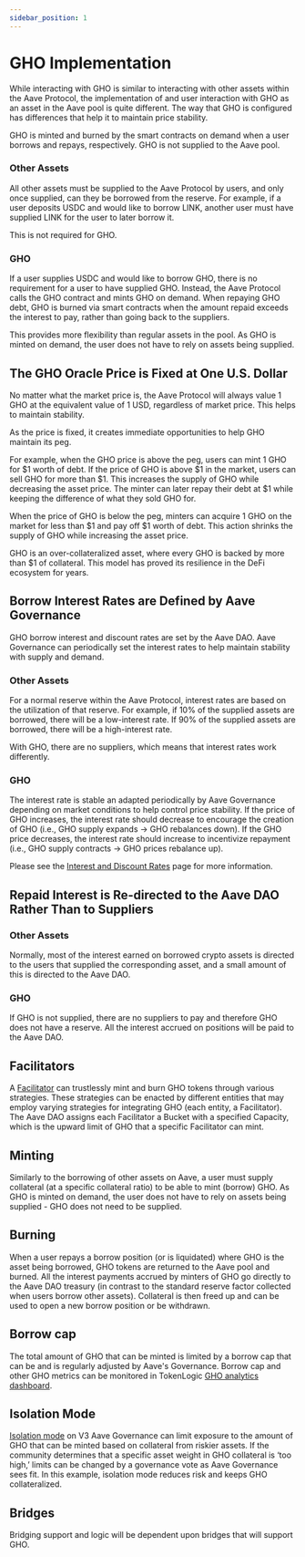 ```yaml
---
sidebar_position: 1
---
```


# GHO Implementation

While interacting with GHO is similar to interacting with other assets within the Aave Protocol, the implementation of and user interaction with GHO as an asset in the Aave pool is quite different. The way that GHO is configured has differences that help it to maintain price stability.

GHO is minted and burned by the smart contracts on demand when a user borrows and repays, respectively. GHO is not supplied to the Aave pool.

### Other Assets

All other assets must be supplied to the Aave Protocol by users, and only once supplied, can they be borrowed from the reserve. For example, if a user deposits USDC and would like to borrow LINK, another user must have supplied LINK for the user to later borrow it.

This is not required for GHO.

### GHO

If a user supplies USDC and would like to borrow GHO, there is no requirement for a user to have supplied GHO. Instead, the Aave Protocol calls the GHO contract and mints GHO on demand. When repaying GHO debt, GHO is burned via smart contracts when the amount repaid exceeds the interest to pay, rather than going back to the suppliers.

This provides more flexibility than regular assets in the pool. As GHO is minted on demand, the user does not have to rely on assets being supplied.

## The GHO Oracle Price is Fixed at One U.S. Dollar

No matter what the market price is, the Aave Protocol will always value 1 GHO at the equivalent value of 1 USD, regardless of market price. This helps to maintain stability.

As the price is fixed, it creates immediate opportunities to help GHO maintain its peg.

For example, when the GHO price is above the peg, users can mint 1 GHO for $1 worth of debt. If the price of GHO is above $1 in the market, users can sell GHO for more than $1. This increases the supply of GHO while decreasing the asset price. The minter can later repay their debt at $1 while keeping the difference of what they sold GHO for.

When the price of GHO is below the peg, minters can acquire 1 GHO on the market for less than $1 and pay off $1 worth of debt. This action shrinks the supply of GHO while increasing the asset price.

GHO is an over-collateralized asset, where every GHO is backed by more than $1 of collateral. This model has proved its resilience in the DeFi ecosystem for years.

## Borrow Interest Rates are Defined by Aave Governance

GHO borrow interest and discount rates are set by the Aave DAO. Aave Governance can periodically set the interest rates to help maintain stability with supply and demand.

### Other Assets

For a normal reserve within the Aave Protocol, interest rates are based on the utilization of that reserve. For example, if 10% of the supplied assets are borrowed, there will be a low-interest rate. If 90% of the supplied assets are borrowed, there will be a high-interest rate.

With GHO, there are no suppliers, which means that interest rates work differently.

### GHO

The interest rate is stable an adapted periodically by Aave Governance depending on market conditions to help control price stability. If the price of GHO increases, the interest rate should decrease to encourage the creation of GHO (i.e., GHO supply expands -> GHO rebalances down). If the GHO price decreases, the interest rate should increase to incentivize repayment (i.e., GHO supply contracts -> GHO prices rebalance up).

Please see the [Interest and Discount Rates](interest-rate-discount-model.md) page for more information.

## Repaid Interest is Re-directed to the Aave DAO Rather Than to Suppliers

### Other Assets

Normally, most of the interest earned on borrowed crypto assets is directed to the users that supplied the corresponding asset, and a small amount of this is directed to the Aave DAO.

### GHO

If GHO is not supplied, there are no suppliers to pay and therefore GHO does not have a reserve. All the interest accrued on positions will be paid to the Aave DAO.

## Facilitators

A [Facilitator](./gho-facilitators.md) can trustlessly mint and burn GHO tokens through various strategies. These strategies can be enacted by different entities that may employ varying strategies for integrating GHO (each entity, a Facilitator). The Aave DAO assigns each Facilitator a Bucket with a specified Capacity, which is the upward limit of GHO that a specific Facilitator can mint.

## Minting

Similarly to the borrowing of other assets on Aave, a user must supply collateral (at a specific collateral ratio) to be able to mint (borrow) GHO. As GHO is minted on demand, the user does not have to rely on assets being supplied - GHO does not need to be supplied.

## Burning

When a user repays a borrow position (or is liquidated) where GHO is the asset being borrowed, GHO tokens are returned to the Aave pool and burned. All the interest payments accrued by minters of GHO go directly to the Aave DAO treasury (in contrast to the standard reserve factor collected when users borrow other assets). Collateral is then freed up and can be used to open a new borrow position or be withdrawn.

## Borrow cap

The total amount of GHO that can be minted is limited by a borrow cap that can be and is regularly adjusted by Aave's Governance. Borrow cap and other GHO metrics can be monitored in TokenLogic [GHO analytics dashboard](https://aave.tokenlogic.xyz/gho).

## Isolation Mode

[Isolation mode](https://docs.aave.com/developers/whats-new/isolation-mode) on V3 Aave Governance can limit exposure to the amount of GHO that can be minted based on collateral from riskier assets. If the community determines that a specific asset weight in GHO collateral is ‘too high,’ limits can be changed by a governance vote as Aave Governance sees fit. In this example, isolation mode reduces risk and keeps GHO collateralized.

## Bridges

Bridging support and logic will be dependent upon bridges that will support GHO.
